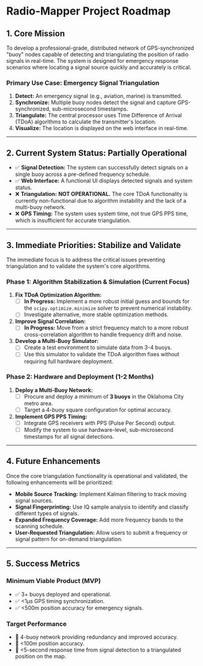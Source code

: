 # Radio-Mapper Project Roadmap

## 1. Core Mission

To develop a professional-grade, distributed network of GPS-synchronized "buoy" nodes capable of detecting and triangulating the position of radio signals in real-time. The system is designed for emergency response scenarios where locating a signal source quickly and accurately is critical.

### **Primary Use Case: Emergency Signal Triangulation**
1.  **Detect:** An emergency signal (e.g., aviation, marine) is transmitted.
2.  **Synchronize:** Multiple buoy nodes detect the signal and capture GPS-synchronized, sub-microsecond timestamps.
3.  **Triangulate:** The central processor uses Time Difference of Arrival (TDoA) algorithms to calculate the transmitter's location.
4.  **Visualize:** The location is displayed on the web interface in real-time.

---

## 2. Current System Status: **Partially Operational**

-   ✅ **Signal Detection:** The system can successfully detect signals on a single buoy across a pre-defined frequency schedule.
-   ✅ **Web Interface:** A functional UI displays detected signals and system status.
-   ❌ **Triangulation:** **NOT OPERATIONAL.** The core TDoA functionality is currently non-functional due to algorithm instability and the lack of a multi-buoy network.
-   ❌ **GPS Timing:** The system uses system time, not true GPS PPS time, which is insufficient for accurate triangulation.

---

## 3. Immediate Priorities: Stabilize and Validate

The immediate focus is to address the critical issues preventing triangulation and to validate the system's core algorithms.

### **Phase 1: Algorithm Stabilization & Simulation (Current Focus)**
1.  **Fix TDoA Optimization Algorithm:**
    -   [ ] **In Progress:** Implement a more robust initial guess and bounds for the `scipy.optimize.minimize` solver to prevent numerical instability.
    -   [ ] Investigate alternative, more stable optimization methods.
2.  **Improve Signal Correlation:**
    -   [ ] **In Progress:** Move from a strict frequency match to a more robust cross-correlation algorithm to handle frequency drift and noise.
3.  **Develop a Multi-Buoy Simulator:**
    -   [ ] Create a test environment to simulate data from 3-4 buoys.
    -   [ ] Use this simulator to validate the TDoA algorithm fixes without requiring full hardware deployment.

### **Phase 2: Hardware and Deployment (1-2 Months)**
1.  **Deploy a Multi-Buoy Network:**
    -   [ ] Procure and deploy a minimum of **3 buoys** in the Oklahoma City metro area.
    -   [ ] Target a 4-buoy square configuration for optimal accuracy.
2.  **Implement GPS PPS Timing:**
    -   [ ] Integrate GPS receivers with PPS (Pulse Per Second) output.
    -   [ ] Modify the system to use hardware-level, sub-microsecond timestamps for all signal detections.

---

## 4. Future Enhancements

Once the core triangulation functionality is operational and validated, the following enhancements will be prioritized:

-   **Mobile Source Tracking:** Implement Kalman filtering to track moving signal sources.
-   **Signal Fingerprinting:** Use IQ sample analysis to identify and classify different types of signals.
-   **Expanded Frequency Coverage:** Add more frequency bands to the scanning schedule.
-   **User-Requested Triangulation:** Allow users to submit a frequency or signal pattern for on-demand triangulation.

---

## 5. Success Metrics

### **Minimum Viable Product (MVP)**
-   ✅ 3+ buoys deployed and operational.
-   ✅ <1µs GPS timing synchronization.
-   ✅ <500m position accuracy for emergency signals.

### **Target Performance**
-   🎯 4-buoy network providing redundancy and improved accuracy.
-   🎯 <100m position accuracy.
-   🎯 <5-second response time from signal detection to a triangulated position on the map. 